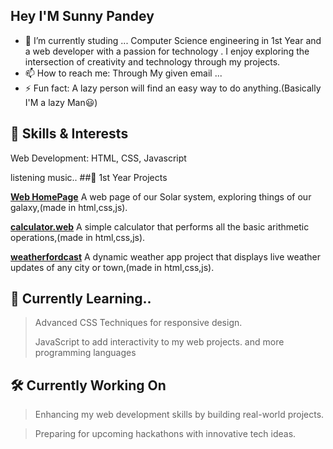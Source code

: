 ## Hey I'M Sunny Pandey 
- 🔭 I’m currently studing ...
 Computer Science engineering  in 1st Year and a  web developer with a passion for technology . I enjoy exploring the intersection of creativity and technology through my projects. 
- 📫 How to reach me: Through My given email ...
- ⚡ Fun fact: A lazy person will find an easy way to do anything.(Basically I'M a lazy Man😃)

 ## 🌟 Skills & Interests
Web Development: HTML, CSS, Javascript

listening music..
##🚀 1st Year Projects

**[Web HomePage](https://web-dev-projects-pmds-6pd2vv3sa-sunnypandey24s-projects.vercel.app/)**
A web page of our Solar system, exploring things of our galaxy,(made in html,css,js).

**[calculator.web](calculator-web-beta.vercel.app)**
A simple calculator that performs all the basic arithmetic operations,(made in html,css,js).


**[weatherfordcast](weatherfordcast.vercel.app)**
A dynamic weather app project that displays live weather updates of any city or town,(made in html,css,js).

## 📘 Currently Learning..
>Advanced CSS Techniques for responsive design.
>
>JavaScript to add interactivity to my web projects.
and more programming languages

## 🛠️ Currently Working On
>Enhancing my web development skills by building real-world projects.

>Preparing for upcoming hackathons with innovative tech ideas.




